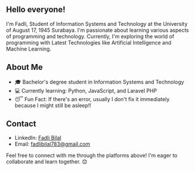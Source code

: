 ## Hello everyone! 

I'm Fadli, Student of Information Systems and Technology at the University of August 17, 1945 Surabaya. I'm passionate about learning various aspects of programming and technology. Currently, I'm exploring the world of programming with Latest Technologies like Artificial Intelligence and Machine Learning.

## About Me
- 🎓 Bachelor's degree student in Information Systems and Technology
- 💻 Currently learning: Python, JavaScript, and Laravel PHP
- 😴 Fun Fact: If there's an error, usually I don't fix it immediately because I might still be asleep!!

## Contact
- LinkedIn: [Fadli Bilal](https://www.linkedin.com/in/fadli-bilal-24a7a2235/)
- Email: fadlibilal783@gmail.com

Feel free to connect with me through the platforms above! I'm eager to collaborate and learn together. 😊
